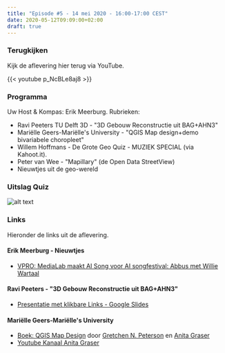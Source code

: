 ```yaml
---
title: "Episode #5 - 14 mei 2020 - 16:00-17:00 CEST"
date: 2020-05-12T09:09:00+02:00
draft: true
---
```


### Terugkijken
Kijk de aflevering hier terug via YouTube.

{{< youtube p_NcBLe8aj8 >}}

### Programma

Uw Host & Kompas: Erik Meerburg. Rubrieken:

* Ravi Peeters TU Delft 3D - "3D Gebouw Reconstructie uit BAG+AHN3"
* Mariëlle Geers-Mariëlle's University - "QGIS Map design+demo bivariabele choropleet"
* Willem Hoffmans - De Grote Geo Quiz - MUZIEK SPECIAL (via Kahoot.it).
* Peter van Wee - "Mapillary" (de Open Data StreetView)
* Nieuwtjes uit de geo-wereld

### Uitslag Quiz

![alt text](/images/episode-0005/uitslag-quiz.png "Uitslag van De Grote Geo Quiz")

### Links

Hieronder de links uit de aflevering.

#### Erik Meerburg - Nieuwtjes

* [VPRO: MediaLab maakt AI Song voor AI songfestival: Abbus met Willie Wartaal](https://www.vpro.nl/medialab/projecten/overzicht/Abbus-videoclip.html)

#### Ravi Peeters - "3D Gebouw Reconstructie uit BAG+AHN3"

* [Presentatie met klikbare Links - Google Slides](https://docs.google.com/presentation/d/1r82mDnktcaiRL7sOq7HbEf7O7uBhUSIY358VD862Y34)

#### Mariëlle Geers-Mariëlle's University

* [Boek: QGIS Map Design](https://locatepress.com/qmd) door [Gretchen N. Peterson](https://www.gretchenpeterson.com/) en [Anita Graser](https://anitagraser.com/)
* [Youtube Kanaal Anita Graser](https://www.youtube.com/user/underdarkGIS/videos)

